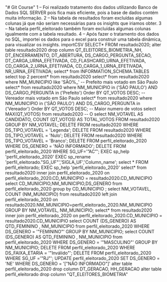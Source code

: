 "# Git Course"
1 – Foi realizado tratamento dos dados utilizando Banco de Dados SQL SERVER pois fica mais eficiente, pois a base de dados contém muita informação.
2 – Na tabela de resultados foram excluídas algumas colunas já que não seriam necessárias para os insights que iriamos obter.
3 – Na tabela perfil_eleitorado também foram excluídas algumas colunas igualmente com a tabela resultado.
4 – Após fazer o tratamento dos dados no SQL, importei os dados para o excel para construir uma tabela dinâmica, para visualizar os insights.
importCSV
SELECT*
FROM resultado2020;
alter table resultado2020
drop column QT_ELEITORES_BIOMETRIA_NH,
DT_ENCERRAMENTO,
DT_ABERTURA,
DS_CARGO_PERGUNTA_SECAO,
DT_CARGA_URNA_EFETIVADA,
CD_FLASHCARD_URNA_EFETIVADA,
CD_CARGA_2_URNA_EFETIVADA,
CD_CARGA_1_URNA_EFETIVADA,
NR_URNA_EFETIVADA;
select*
from INFORMATION_SCHEMA.TABLES
select top 2 percent* from resultado2020
select* from resultado2020
where NM_MUNICIPIO like 'SÃO%_'
-- Prefeito mais votado em São Paulo
select*
from resultado2020
where NM_MUNICIPIO in ('SÃO PAULO') AND DS_CARGO_PERGUNTA in ('Prefeito')
Order BY QT_VOTOS DESC;
-- Vereador mais votado em São Paulo
select*
from resultado2020
where NM_MUNICIPIO in ('SÃO PAULO') AND DS_CARGO_PERGUNTA in ('Vereador')
Order BY QT_VOTOS DESC;
-- Maior numero de votos
select MAX(QT_VOTOS)
from resultado2020
-- O
select NM_VOTAVEL AS CANDIDATO,
COUNT (QT_VOTOS) AS TOTAL_VOTOS
FROM resultado2020
GROUP BY NM_VOTAVEL;
DELETE
FROM resultado2020
WHERE DS_TIPO_VOTAVEL = 'Legenda';
DELETE
FROM resultado2020
WHERE DS_TIPO_VOTAVEL = 'Nulo';
DELETE
FROM resultado2020
WHERE DS_TIPO_VOTAVEL = 'Branco';
DELETE
FROM perfil_eleitorado_2020
WHERE DS_GENERO = 'NÃO INFORMADO';
DELETE
FROM perfil_eleitorado_2020
WHERE SG_UF='”AC”';
EXEC sp_help 'perfil_eleitorado_2020'
EXEC sp_rename 'perfil_eleitorado."SG_UF"','SIGLA_UF','Column_name';
select *
FROM perfil_eleitorado;
EXEC sp_help 'perfil_eleitorado_2020'
select* from resultado2020
inner join perfil_eleitorado_2020
on perfil_eleitorado_2020.CD_MUNICIPIO = resultado2020.CD_MUNICIPIO
select CD_MUNICIPIO,NM_MUNICIPIO,DS_GENERO
from perfil_eleitorado_2020
group by CD_MUNICIPIO ;
select NM_VOTAVEL, COUNT (NM_MUNICIPIO)
from resultado2020
left join perfil_eleitorado_2020
on resultado2020.NM_MUNICIPIO=perfil_eleitorado_2020.NM_MUNICIPIO
GROUP BY NM_VOTAVEL, NM_MUNICIPIO;
select* from resultado2020
inner join perfil_eleitorado_2020
on perfil_eleitorado_2020.CD_MUNICIPIO = resultado2020.CD_MUNICIPIO
select COUNT (DS_GENERO) AS QTD_FEMININO , NM_MUNICIPIO
from perfil_eleitorado_2020
WHERE DS_GENERO = '"FEMININO"'
GROUP BY NM_MUNICIPIO;
select COUNT (DS_GENERO) AS QTD_FEMININO , NM_MUNICIPIO
from perfil_eleitorado_2020
WHERE DS_GENERO = '"MASCULINO"'
GROUP BY NM_MUNICIPIO;
DELETE
FROM perfil_eleitorado_2020
WHERE DS_FAIXA_ETARIA = '"Inválido"';
DELETE
FROM perfil_eleitorado_2020
WHERE SG_UF ='"RJ"';
UPDATE perfil_eleitorado_2020
SET DS_GENERO = 'NE'
WHERE DS_GENERO = '["NÃO INFORMADO"]'
alter table perfil_eleitorado_2020
drop column DT_GERACAO, HH_GERACAO
alter table perfil_eleitorado
drop column "QT_ELEITORES_BIOMETRIA"
